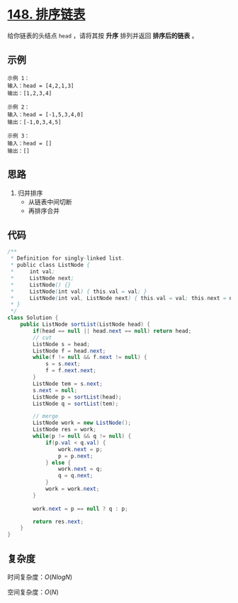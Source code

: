 # [148. 排序链表](https://leetcode-cn.com/problems/sort-list/)

给你链表的头结点 `head` ，请将其按 **升序** 排列并返回 **排序后的链表** 。

## 示例

```
示例 1：
输入：head = [4,2,1,3]
输出：[1,2,3,4]

示例 2：
输入：head = [-1,5,3,4,0]
输出：[-1,0,3,4,5]

示例 3：
输入：head = []
输出：[]
```

## 思路

1. 归并排序
   - 从链表中间切断
   - 再排序合并

## 代码

```java
/**
 * Definition for singly-linked list.
 * public class ListNode {
 *     int val;
 *     ListNode next;
 *     ListNode() {}
 *     ListNode(int val) { this.val = val; }
 *     ListNode(int val, ListNode next) { this.val = val; this.next = next; }
 * }
 */
class Solution {
    public ListNode sortList(ListNode head) {
        if(head == null || head.next == null) return head;
        // cut
        ListNode s = head;
        ListNode f = head.next;
        while(f != null && f.next != null) {
            s = s.next;
            f = f.next.next;
        }
        ListNode tem = s.next;
        s.next = null;
        ListNode p = sortList(head);
        ListNode q = sortList(tem);

        // merge
        ListNode work = new ListNode();
        ListNode res = work;
        while(p != null && q != null) {
            if(p.val < q.val) {
                work.next = p;
                p = p.next;
            } else {
                work.next = q;
                q = q.next;
            }
            work = work.next;
        }   
        
        work.next = p == null ? q : p;

        return res.next;
    }
}
```



## 复杂度

时间复杂度：$O(NlogN)$

空间复杂度：$O(N)$

